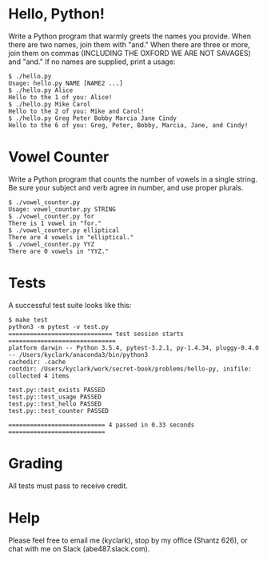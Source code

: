 # Hello, Python!

Write a Python program that warmly greets the names you provide.  When there
are two names, join them with "and."  When there are three or more, join them
on commas (INCLUDING THE OXFORD WE ARE NOT SAVAGES) and "and." If no names 
are supplied, print a usage:

```
$ ./hello.py
Usage: hello.py NAME [NAME2 ...]
$ ./hello.py Alice
Hello to the 1 of you: Alice!
$ ./hello.py Mike Carol
Hello to the 2 of you: Mike and Carol!
$ ./hello.py Greg Peter Bobby Marcia Jane Cindy
Hello to the 6 of you: Greg, Peter, Bobby, Marcia, Jane, and Cindy!
```

# Vowel Counter

Write a Python program that counts the number of vowels in a single string.
Be sure your subject and verb agree in number, and use proper plurals.

```
$ ./vowel_counter.py
Usage: vowel_counter.py STRING
$ ./vowel_counter.py for
There is 1 vowel in "for."
$ ./vowel_counter.py elliptical
There are 4 vowels in "elliptical."
$ ./vowel_counter.py YYZ
There are 0 vowels in "YYZ."
```

# Tests

A successful test suite looks like this:

```
$ make test
python3 -m pytest -v test.py
============================= test session starts ==============================
platform darwin -- Python 3.5.4, pytest-3.2.1, py-1.4.34, pluggy-0.4.0 -- /Users/kyclark/anaconda3/bin/python3
cachedir: .cache
rootdir: /Users/kyclark/work/secret-book/problems/hello-py, inifile:
collected 4 items

test.py::test_exists PASSED
test.py::test_usage PASSED
test.py::test_hello PASSED
test.py::test_counter PASSED

=========================== 4 passed in 0.33 seconds ===========================
```

# Grading

All tests must pass to receive credit.

# Help

Please feel free to email me (kyclark), stop by my office (Shantz 626), or
chat with me on Slack (abe487.slack.com).
